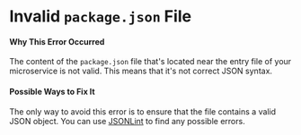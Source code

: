 # Invalid `package.json` File

#### Why This Error Occurred

The content of the `package.json` file that's located near the entry file of your microservice is not valid. This means that it's not correct JSON syntax.

#### Possible Ways to Fix It

The only way to avoid this error is to ensure that the file contains a valid JSON object. You can use [JSONLint](https://jsonlint.com) to find any possible errors.
